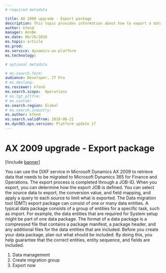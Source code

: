 ```yaml
---
# required metadata

title: AX 2009 upgrade - Export package
description: This topic provides information about how to export a data package for migration from Microsoft Dynamics AX 2009 to Microsoft Dynamics 365 for Finance and Operations.
author: kfend
manager: AnnBe
ms.date: 06/26/2018
ms.topic: article
ms.prod: 
ms.service: dynamics-ax-platform
ms.technology: 

# optional metadata

# ms.search.form:  
audience: Developer, IT Pro
# ms.devlang: 
ms.reviewer: kfend
ms.search.scope:  Operations
# ms.tgt_pltfrm: 
# ms.custom: 
ms.search.region: Global
# ms.search.industry:
ms.author: kfend
ms.search.validFrom: 2018-06-21
ms.dyn365.ops.version: Platform update 17
---
```


# AX 2009 upgrade - Export package

[!include [banner](../includes/banner.md)]

You can use the DIXF service in Microsoft Dynamics AX 2009 to retrieve data that needs to be migrated to Microsoft Dynamics 365 for Finance and Operations. The export process is completed through a JOB-ID. When you export, you can determine how the export JOB is defined. You can select the source data to export, the conversion value, and field mapping, and apply a query to each source to limit what is exported. The Data migration tool (DMT) export package can consist of one or many data entities. A typical data package consists of a group of entities for a specific task, such as import. For example, the data entities that are required for System setup might be part of one data package. The format of a data package is a compressed file that contains a package manifest, a package header, and any additional files for the data entities that are included.
Before you create your data package, plan out what should be included. By doing this, you help guarantee that the correct entities, entity sequence, and fields are included. 

1.	Data management
2.	Create migration group 
3.	Export now  
